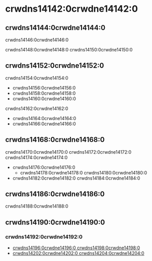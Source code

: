# crwdns14142:0crwdne14142:0
## crwdns14144:0crwdne14144:0
crwdns14146:0crwdne14146:0

crwdns14148:0crwdne14148:0 crwdns14150:0crwdne14150:0



## crwdns14152:0crwdne14152:0
crwdns14154:0crwdne14154:0
- crwdns14156:0crwdne14156:0
- crwdns14158:0crwdne14158:0
- crwdns14160:0crwdne14160:0


crwdns14162:0crwdne14162:0
- crwdns14164:0crwdne14164:0
- crwdns14166:0crwdne14166:0

## crwdns14168:0crwdne14168:0
crwdns14170:0crwdne14170:0 crwdns14172:0crwdne14172:0 crwdns14174:0crwdne14174:0
- crwdns14176:0crwdne14176:0
  - crwdns14178:0crwdne14178:0 crwdns14180:0crwdne14180:0
- crwdns14182:0crwdne14182:0 crwdns14184:0crwdne14184:0

## crwdns14186:0crwdne14186:0
crwdns14188:0crwdne14188:0

## crwdns14190:0crwdne14190:0
### crwdns14192:0crwdne14192:0
- [crwdns14196:0crwdne14196:0 crwdns14198:0crwdne14198:0](crwdns14194:0crwdne14194:0)
- [crwdns14202:0crwdne14202:0 crwdns14204:0crwdne14204:0](crwdns14200:0crwdne14200:0)
